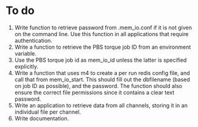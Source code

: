 # To do
1. Write function to retrieve password from .mem_io.conf if it is not given on
    the command line.  Use this function in all applications that require
    authentication.
1. Write a function to retrieve the PBS torque job ID from an environment
    variable.
1. Use the PBS torque job id as mem_io_id unless the latter is specified
    explicitly.
1. Write a function that uses m4 to create a per run redis config file, and
    call that from mem_io_start.  This should fill out the dbfilename (based
    on job ID as possible), and the password.  The function should also ensure
    the correct file permissions since it contains a clear text password.
1. Write an application to retrieve data from all channels, storing it in
    an individual file per channel.
1. Write documentation.
